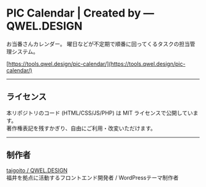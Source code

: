 # PIC Calendar | Created by ― QWEL.DESIGN

お当番さんカレンダー。
曜日などが不定期で順番に回ってくるタスクの担当管理システム。

[https://tools.qwel.design/pic-calendar/](https://tools.qwel.design/pic-calendar/)

---

## ライセンス

本リポジトリのコード (HTML/CSS/JS/PHP) は MIT ライセンスで公開しています。  
著作権表記を残すかぎり、自由にご利用・改変いただけます。

---

## 制作者

[taigoito / QWEL.DESIGN](https://qwel.design)  
福井を拠点に活動するフロントエンド開発者 / WordPressテーマ制作者
